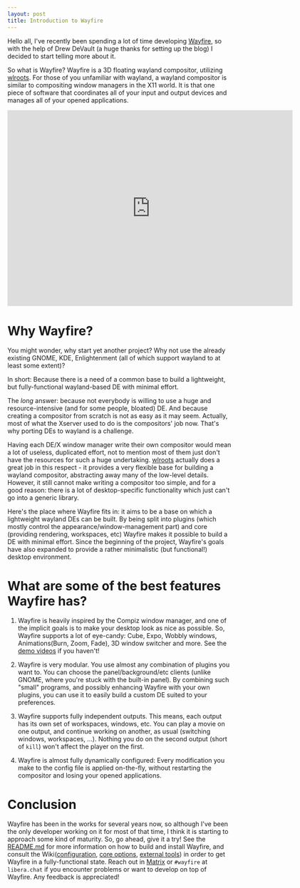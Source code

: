 ```yaml
---
layout: post
title: Introduction to Wayfire
---
```


Hello all, I've recently been spending a lot of time developing [Wayfire](https://github.com/WayfireWM/wayfire), so with the help of Drew DeVault (a huge thanks for setting up the blog) I decided to start telling more about it.

So what is Wayfire? Wayfire is a 3D floating wayland compositor, utilizing [wlroots](https://github.com/swaywm/wlroots). For those of you unfamiliar with wayland, a wayland compositor is similar to compositing window managers in the X11 world. It is that one piece of software that coordinates all of your input and output devices and manages all of your opened applications.

<iframe
  width="640"
  height="440"
  src="https://www.youtube-nocookie.com/embed/videoseries?list=PLb7YRKEhWEBUIoT-a29UoJW9mhfzjpNle"
  frameborder="0"
  allow="accelerometer; autoplay; encrypted-media; gyroscope; picture-in-picture"
  allowfullscreen
></iframe>

# Why Wayfire?

You might wonder, why start yet another project? Why not use the already existing GNOME, KDE, Enlightenment (all of which support wayland to at least some extent)?

In short: Because there is a need of a common base to build a lightweight, but fully-functional wayland-based DE with minimal effort.

The *long* answer: because not everybody is willing to use a huge and resource-intensive (and for some people, bloated) DE. And because creating a compositor from scratch is not as easy as it may seem. Actually, most of what the Xserver used to do is the compositors' job now. That's why porting DEs to wayland is a challenge.

Having each DE/X window manager write their own compositor would mean a lot of useless, duplicated effort, not to mention most of them just don't have the resources for such a huge undertaking.  [wlroots](https://github.com/swaywm/wlroots) actually does a great job in this respect - it provides a very flexible base for building a wayland compositor, abstracting away many of the low-level details. However, it still cannot make writing a compositor too simple, and for a good reason: there is a lot of desktop-specific functionality which just can't go into a generic library.

Here's the place where Wayfire fits in: it aims to be a base on which a lightweight wayland DEs can be built. By being split into plugins (which mostly control the appearance/window-management part) and core (providing rendering, workspaces, etc) Wayfire makes it possible to build a DE with minimal effort. Since the beginning of the project, Wayfire's goals have also expanded to provide a rather minimalistic (but functional!) desktop environment.

# What are some of the best features Wayfire has?

1. Wayfire is heavily inspired by the Compiz window manager, and one of the implicit goals is to make your desktop look as nice as possible. So, Wayfire supports a lot of eye-candy: Cube, Expo, Wobbly windows, Animations(Burn, Zoom, Fade), 3D window switcher and more. See the [demo videos](https://www.youtube.com/watch?v=Ban7wspkrNQ&t=0s&index=2&list=PLb7YRKEhWEBUIoT-a29UoJW9mhfzjpNle) if you haven't!

2. Wayfire is very modular. You use almost any combination of plugins you want to. You can choose the panel/background/etc clients (unlike GNOME, where you're stuck with the built-in panel). By combining such "small" programs, and possibly enhancing Wayfire with your own plugins, you can use it to easily build a custom DE suited to your preferences.

3. Wayfire supports fully independent outputs. This means, each output has its own set of workspaces, windows, etc. You can play a movie on one output, and continue working on another, as usual (switching windows, workspaces, ...). Nothing you do on the second output (short of `kill`) won't affect the player on the first.

4. Wayfire is almost fully dynamically configured: Every modification you make to the config file is applied on-the-fly, without restarting the compositor and losing your opened applications.

# Conclusion

Wayfire has been in the works for several years now, so although I've been the only developer working on it for most of that time, I think it is starting to approach some kind of maturity. So, go ahead, give it a try! See the [README.md](https://github.com/WayfireWM/wayfire/blob/master/README.md) for more information on how to build and install Wayfire, and consult the Wiki([configuration](https://github.com/WayfireWM/wayfire/wiki/Configuration), [core options](https://github.com/WayfireWM/wayfire/wiki/Core-options), [external tools](https://github.com/WayfireWM/wayfire/wiki/External-tools)) in order to get Wayfire in a fully-functional state. Reach out in [Matrix](https://matrix.to/#/#wayfire:matrix.org) or `#wayfire` at `libera.chat` if you encounter problems or want to develop on top of Wayfire. Any feedback is appreciated!
